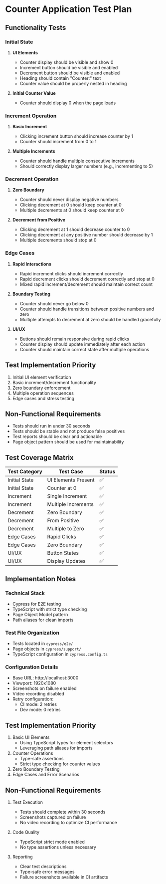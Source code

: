 # Counter Application Test Plan

## Functionality Tests

### Initial State

1. **UI Elements**

   - Counter display should be visible and show 0
   - Increment button should be visible and enabled
   - Decrement button should be visible and enabled
   - Heading should contain "Counter:" text
   - Counter value should be properly nested in heading

2. **Initial Counter Value**
   - Counter should display 0 when the page loads

### Increment Operation

1. **Basic Increment**

   - Clicking increment button should increase counter by 1
   - Counter should increment from 0 to 1

2. **Multiple Increments**
   - Counter should handle multiple consecutive increments
   - Should correctly display larger numbers (e.g., incrementing to 5)

### Decrement Operation

1. **Zero Boundary**

   - Counter should never display negative numbers
   - Clicking decrement at 0 should keep counter at 0
   - Multiple decrements at 0 should keep counter at 0

2. **Decrement from Positive**
   - Clicking decrement at 1 should decrease counter to 0
   - Clicking decrement at any positive number should decrease by 1
   - Multiple decrements should stop at 0

### Edge Cases

1. **Rapid Interactions**

   - Rapid increment clicks should increment correctly
   - Rapid decrement clicks should decrement correctly and stop at 0
   - Mixed rapid increment/decrement should maintain correct count

2. **Boundary Testing**

   - Counter should never go below 0
   - Counter should handle transitions between positive numbers and zero
   - Multiple attempts to decrement at zero should be handled gracefully

3. **UI/UX**
   - Buttons should remain responsive during rapid clicks
   - Counter display should update immediately after each action
   - Counter should maintain correct state after multiple operations

## Test Implementation Priority

1. Initial UI element verification
2. Basic increment/decrement functionality
3. Zero boundary enforcement
4. Multiple operation sequences
5. Edge cases and stress testing

## Non-Functional Requirements

- Tests should run in under 30 seconds
- Tests should be stable and not produce false positives
- Test reports should be clear and actionable
- Page object pattern should be used for maintainability

## Test Coverage Matrix

| Test Category | Test Case           | Status |
| ------------- | ------------------- | ------ |
| Initial State | UI Elements Present | ✅     |
| Initial State | Counter at 0        | ✅     |
| Increment     | Single Increment    | ✅     |
| Increment     | Multiple Increments | ✅     |
| Decrement     | Zero Boundary       | ✅     |
| Decrement     | From Positive       | ✅     |
| Decrement     | Multiple to Zero    | ✅     |
| Edge Cases    | Rapid Clicks        | ✅     |
| Edge Cases    | Zero Boundary       | ✅     |
| UI/UX         | Button States       | ✅     |
| UI/UX         | Display Updates     | ✅     |

## Implementation Notes

### Technical Stack

- Cypress for E2E testing
- TypeScript with strict type checking
- Page Object Model pattern
- Path aliases for clean imports

### Test File Organization

- Tests located in `cypress/e2e/`
- Page objects in `cypress/support/`
- TypeScript configuration in `cypress.config.ts`

### Configuration Details

- Base URL: http://localhost:3000
- Viewport: 1920x1080
- Screenshots on failure enabled
- Video recording disabled
- Retry configuration:
  - CI mode: 2 retries
  - Dev mode: 0 retries

## Test Implementation Priority

1. Basic UI Elements
   - Using TypeScript types for element selectors
   - Leveraging path aliases for imports
2. Counter Operations
   - Type-safe assertions
   - Strict type checking for counter values
3. Zero Boundary Testing
4. Edge Cases and Error Scenarios

## Non-Functional Requirements

1. Test Execution

   - Tests should complete within 30 seconds
   - Screenshots captured on failure
   - No video recording to optimize CI performance

2. Code Quality

   - TypeScript strict mode enabled
   - No type assertions unless necessary

3. Reporting
   - Clear test descriptions
   - Type-safe error messages
   - Failure screenshots available in CI artifacts
